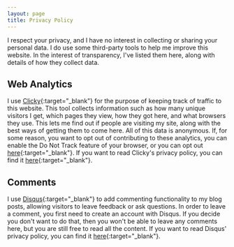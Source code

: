 ```yaml
---
layout: page
title: Privacy Policy
---
```


I respect your privacy, and I have no interest in collecting or sharing your personal data. I do use some third-party tools to help me improve this website. In the interest of transparency, I've listed them here, along with details of how they collect data.

## Web Analytics

I use [Clicky](https://clicky.com/){:target="_blank"} for the purpose of keeping track of traffic to this website. This tool collects information such as how many unique visitors I get, which pages they view, how they got here, and what browsers they use. This lets me find out if people are visiting my site, along with the best ways of getting them to come here. All of this data is anonymous. If, for some reason, you want to opt out of contributing to these analytics, you can enable the Do Not Track feature of your browser, or you can opt out [here](https://clicky.com/optout){:target="_blank"}. If you want to read Clicky's privacy policy, you can find it [here](https://clicky.com/terms/privacy){:target="_blank"}.

## Comments

I use [Disqus](https://disqus.com/){:target="_blank"} to add commenting functionality to my blog posts, allowing visitors to leave feedback or ask questions. In order to leave a comment, you first need to create an account with Disqus. If you decide you don't want to do that, then you won't be able to leave any comments here, but you are still free to read all the content. If you want to read Disqus' privacy policy, you can find it [here](https://help.disqus.com/terms-and-policies/disqus-privacy-policy){:target="_blank"}.